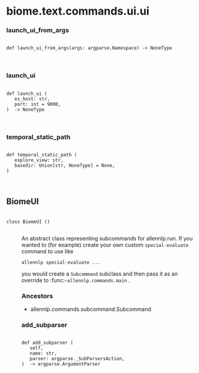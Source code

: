 # biome.text.commands.ui.ui <Badge text="Module"/>
<dl>
<h3 id="biome.text.commands.ui.ui.launch_ui_from_args">launch_ui_from_args <Badge text="Function"/></h3>
<dt>
<div class="language-python extra-class">
<pre class="language-python">
<code>
<span class="token keyword">def</span> <span class="ident">launch_ui_from_args</span></span>(<span>args: argparse.Namespace) -> NoneType</span>
</code>
        </pre>
</div>
</dt>
<dd>
<div class="desc"></div>
</dd>
<h3 id="biome.text.commands.ui.ui.launch_ui">launch_ui <Badge text="Function"/></h3>
<dt>
<div class="language-python extra-class">
<pre class="language-python">
<code>
<span class="token keyword">def</span> <span class="ident">launch_ui</span> (</span>
   es_host: str,
   port: int = 9000,
)  -> NoneType
</code>
        </pre>
</div>
</dt>
<dd>
<div class="desc"></div>
</dd>
<h3 id="biome.text.commands.ui.ui.temporal_static_path">temporal_static_path <Badge text="Function"/></h3>
<dt>
<div class="language-python extra-class">
<pre class="language-python">
<code>
<span class="token keyword">def</span> <span class="ident">temporal_static_path</span> (</span>
   explore_view: str,
   basedir: Union[str, NoneType] = None,
) 
</code>
        </pre>
</div>
</dt>
<dd>
<div class="desc"></div>
</dd>
</dl>
<dl>
<h2 id="biome.text.commands.ui.ui.BiomeUI">BiomeUI <Badge text="Class"/></h2>
<dt>
<div class="language-python extra-class">
<pre class="language-python">
    <code>
<span class="token keyword">class</span> <span class="ident">BiomeUI</span> ()</span>
    </code></pre></div>
</dt>
<dd>
<div class="desc"><p>An abstract class representing subcommands for allennlp.run.
If you wanted to (for example) create your own custom <code>special-evaluate</code> command to use like</p>
<p><code>allennlp special-evaluate ...</code></p>
<p>you would create a <code>Subcommand</code> subclass and then pass it as an override to
:func:<code>~allennlp.commands.main</code> .</p></div>
<h3>Ancestors</h3>
<ul class="hlist">
<li>allennlp.commands.subcommand.Subcommand</li>
</ul>
<dl>
<h3 id="biome.text.commands.ui.ui.BiomeUI.add_subparser">add_subparser <Badge text="Method"/></h3>
<dt>
<div class="language-python extra-class">
<pre class="language-python">
<code>
<span class="token keyword">def</span> <span class="ident">add_subparser</span> (</span>
   self,
   name: str,
   parser: argparse._SubParsersAction,
)  -> argparse.ArgumentParser
</code>
        </pre>
</div>
</dt>
<dd>
<div class="desc"></div>
</dd>
</dl>
</dd>
</dl>
